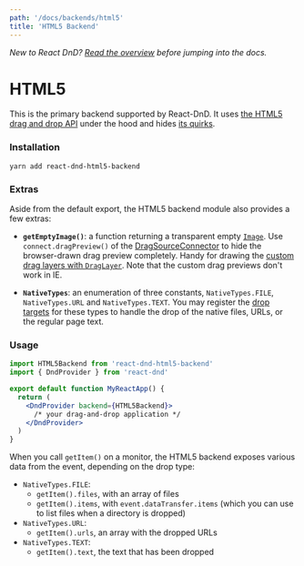 ```yaml
---
path: '/docs/backends/html5'
title: 'HTML5 Backend'
---
```


_New to React DnD? [Read the overview](/docs/overview) before jumping into the docs._

# HTML5

This is the primary backend supported by React-DnD. It uses [the HTML5 drag and drop API](https://developer.mozilla.org/en-US/docs/Web/Guide/HTML/Drag_and_drop) under the hood and hides [its quirks](http://quirksmode.org/blog/archives/2009/09/the_html5_drag.html).

### Installation

```
yarn add react-dnd-html5-backend
```

### Extras

Aside from the default export, the HTML5 backend module also provides a few extras:

- **`getEmptyImage()`**: a function returning a transparent empty [`Image`](https://developer.mozilla.org/en-US/docs/Web/API/HTMLImageElement/Image). Use `connect.dragPreview()` of the [DragSourceConnector](/docs/api/drag-source-connector) to hide the browser-drawn drag preview completely. Handy for drawing the [custom drag layers with `DragLayer`](/docs/api/drag-layer). Note that the custom drag previews don't work in IE.

- **`NativeTypes`**: an enumeration of three constants, `NativeTypes.FILE`, `NativeTypes.URL` and `NativeTypes.TEXT`. You may register the [drop targets](/docs/api/drop-target) for these types to handle the drop of the native files, URLs, or the regular page text.

### Usage

```jsx
import HTML5Backend from 'react-dnd-html5-backend'
import { DndProvider } from 'react-dnd'

export default function MyReactApp() {
  return (
    <DndProvider backend={HTML5Backend}>
      /* your drag-and-drop application */
    </DndProvider>
  )
}
```

When you call `getItem()` on a monitor, the HTML5 backend exposes various data from the event, depending on the drop type:

- `NativeTypes.FILE`:
  - `getItem().files`, with an array of files
  - `getItem().items`, with `event.dataTransfer.items` (which you can use to list files when a directory is dropped)
- `NativeTypes.URL`:
  - `getItem().urls`, an array with the dropped URLs
- `NativeTypes.TEXT`:
  - `getItem().text`, the text that has been dropped
